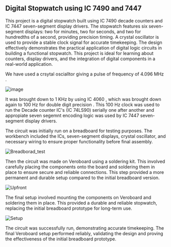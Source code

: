 ## Digital Stopwatch using IC 7490 and 7447

This project is a digital stopwatch built using IC 7490 decade counters and IC 7447 seven-segment display drivers. The stopwatch features six seven-segment displays: two for minutes, two for seconds, and two for hundredths of a second, providing precision timing. A crystal oscillator is used to provide a stable clock signal for accurate timekeeping. The design effectively demonstrates the practical application of digital logic circuits in building a functional stopwatch. This project is ideal for learning about counters, display drivers, and the integration of digital components in a real-world application.

We have used a crsytal oscialltor giving a pulse of frequency of 4.096 MHz .


![image](https://github.com/user-attachments/assets/bb51a207-4515-45a0-9abe-5de9cbdf026d)


It was brought down to 1 KHz by using IC 4060 , which was brought down again to 100 Hz for double digit precision .
This 100 Hz clock was used to run the Decade counter IC's (IC 74LS90) serially one after another and appropiate seven segemnt encoding logic was used by IC 7447 seven-segment display drivers. 


The circuit was initially run on a breadboard for testing purposes. The workbench included the ICs, seven-segment displays, crystal oscillator, and necessary wiring to ensure proper functionality before final assembly.


![Breadborad_test](https://github.com/user-attachments/assets/1720f8b5-1f39-4ba0-8691-07ab87293f91)


Then the circuit was made on Veroboard using a soldering kit. This involved carefully placing the components onto the board and soldering them in place to ensure secure and reliable connections. This step provided a more permanent and durable setup compared to the initial breadboard version.


![Upfront](https://github.com/user-attachments/assets/79d209a8-0846-4c08-9e99-1817f40a9a52)


The final setup involved mounting the components on Veroboard and soldering them in place. This provided a durable and reliable stopwatch, replacing the initial breadboard prototype for long-term use.


![Setup](https://github.com/user-attachments/assets/4a15f609-bf9c-494f-b504-9a8f9c654125)


The circuit was successfully run, demonstrating accurate timekeeping. The final Veroboard setup performed reliably, validating the design and proving the effectiveness of the initial breadboard prototype.




